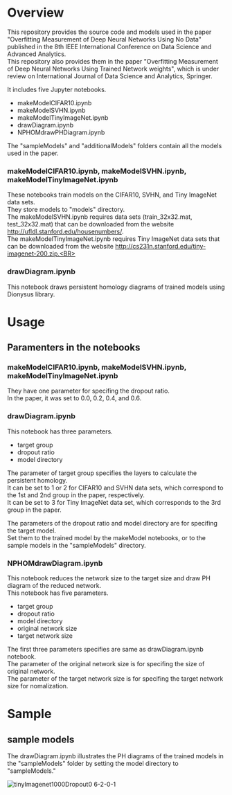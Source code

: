 # Overview
This repository provides the source code and models used in the paper "Overfitting Measurement of Deep Neural Networks Using No Data" published in the 8th IEEE International Conference on Data Science and Advanced Analytics.<BR>
This repository also provides them in the paper "Overfitting Measurement of Deep Neural Networks Using Trained Network weights", which is under review on International Journal of Data Science and Analytics, Springer.

It includes five Jupyter notebooks. 
* makeModelCIFAR10.ipynb
* makeModelSVHN.ipynb
* makeModelTinyImageNet.ipynb
* drawDiagram.ipynb
* NPHOMdrawPHDiagram.ipynb

The "sampleModels" and "additionalModels" folders contain all the models used in the paper.

### makeModelCIFAR10.ipynb, makeModelSVHN.ipynb, makeModelTinyImageNet.ipynb
These notebooks train models on the CIFAR10, SVHN, and Tiny ImageNet data sets.<BR>
They store models to "models" directory.<BR>
The makeModelSVHN.ipynb requires data sets (train_32x32.mat, test_32x32.mat) that can be downloaded from the website
http://ufldl.stanford.edu/housenumbers/. <BR>
The makeModelTinyImageNet.ipynb requires Tiny ImageNet data sets that can be downloaded from the website http://cs231n.stanford.edu/tiny-imagenet-200.zip.<BR>

### drawDiagram.ipynb
This notebook draws persistent homology diagrams of trained models using Dionysus library.<BR>

# Usage

## Paramenters in the notebooks 

### makeModelCIFAR10.ipynb, makeModelSVHN.ipynb, makeModelTinyImageNet.ipynb

They have one parameter for specifing the dropout ratio.<BR>
In the paper, it was set to 0.0, 0.2, 0.4, and 0.6.<BR>

### drawDiagram.ipynb

This notebook has three parameters.<BR>
* target group
* dropout ratio
* model directory

The parameter of target group specifies the layers to calculate the persistent homology.<BR>
It can be set to 1 or 2 for CIFAR10 and SVHN data sets, which correspond to the 1st and 2nd group in the paper, respectively.<BR>
It can be set to 3 for Tiny ImageNet data set, which corresponds to the 3rd group in the paper.<BR>

The parameters of the dropout ratio and model directory are for specifing the target model.<BR>
Set them to the trained model by the makeModel notebooks, or to the sample models in the "sampleModels" directory.

### NPHOMdrawDiagram.ipynb

This notebook reduces the network size to the target size and draw PH diagram of the reduced network.<BR>
This notebook has five parameters.<BR>
* target group
* dropout ratio
* model directory
* original network size
* target network size

The first three parameters specifies are same as drawDiagram.ipynb notebook.<BR>
The parameter of the original network size is for specifing the size of original network.<BR>
The parameter of the target network size is for specifing the target network size for nomalization.<BR>

# Sample

## sample models

The drawDiagram.ipynb illustrates the PH diagrams of the trained models in the "sampleModels" folder by setting the model directory to "sampleModels."<BR>

![tinyImagenet1000Dropout0 6-2-0-1](https://user-images.githubusercontent.com/61130343/127968734-08e08268-7fd2-4326-841d-0dfbe4ecd76d.png)


